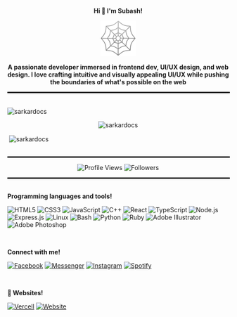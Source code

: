 <p align="center">
  <strong>Hi 👋 I'm Subash!</strong>
</p>

<p align="center">
  <img src="./web.png" alt="welcome" style="width: 80px;">
</p>

<p align="center">
  <strong>A passionate developer immersed in frontend dev, UI/UX design, and web design. I love crafting intuitive and visually appealing UI/UX while pushing the boundaries of what's possible on the web </strong>
</p>

<hr style="border: 1px solid black; width: 100%; margin: 0;">

<br>

<p><img align="center" src="https://github-readme-streak-stats.herokuapp.com/?user=sarkardocs&" alt="sarkardocs" /></p>

<div style="text-align: center;">
  <img src="https://github-readme-stats.vercel.app/api/top-langs?username=sarkardocs&show_icons=true&locale=en&layout=compact" alt="sarkardocs" />
</div>

<p>&nbsp;<img align="center" src="https://github-readme-stats.vercel.app/api?username=sarkardocs&show_icons=true&locale=en" alt="sarkardocs" /></p>

<br>

<hr style="border: 1px solid black; width: 100%; margin: 0;">
<div align="center">
  
![Profile Views](https://komarev.com/ghpvc/?username=sarkardocs&color=blueviolet)
![Followers](https://img.shields.io/github/followers/sarkardocs?style=social)

</div>

<hr style="border: 1px solid black; width: 100%; margin: 0;">
<br>

<p>
  <strong>Programming languages and tools!</strong>
</p>

<p>
  <img src="https://cdn.jsdelivr.net/gh/devicons/devicon/icons/html5/html5-original.svg" alt="HTML5" width="40" height="40"/>
  <img src="https://cdn.jsdelivr.net/gh/devicons/devicon/icons/css3/css3-original.svg" alt="CSS3" width="40" height="40"/>
  <img src="https://cdn.jsdelivr.net/gh/devicons/devicon/icons/javascript/javascript-original.svg" alt="JavaScript" width="40" height="40"/>
  <img src="https://cdn.jsdelivr.net/gh/devicons/devicon/icons/cplusplus/cplusplus-original.svg" alt="C++" width="40" height="40"/>
  <img src="https://cdn.jsdelivr.net/gh/devicons/devicon/icons/react/react-original.svg" alt="React" width="40" height="40"/>
  <img src="https://cdn.jsdelivr.net/gh/devicons/devicon/icons/typescript/typescript-original.svg" alt="TypeScript" width="40" height="40"/>
  <img src="https://cdn.jsdelivr.net/gh/devicons/devicon/icons/nodejs/nodejs-original.svg" alt="Node.js" width="40" height="40"/>
  <img src="https://cdn.jsdelivr.net/gh/devicons/devicon/icons/express/express-original.svg" alt="Express.js" width="40" height="40"/>
  <img src="https://cdn.jsdelivr.net/gh/devicons/devicon/icons/linux/linux-original.svg" alt="Linux" width="40" height="40"/>
  <img src="https://cdn.jsdelivr.net/gh/devicons/devicon/icons/bash/bash-original.svg" alt="Bash" width="40" height="40"/>
  <img src="https://cdn.jsdelivr.net/gh/devicons/devicon/icons/python/python-original.svg" alt="Python" width="40" height="40"/>
  <img src="https://cdn.jsdelivr.net/gh/devicons/devicon/icons/ruby/ruby-original.svg" alt="Ruby" width="40" height="40"/>
  <img src="https://cdn.jsdelivr.net/gh/devicons/devicon/icons/illustrator/illustrator-plain.svg" alt="Adobe Illustrator" width="40" height="40"/>
  <img src="https://cdn.jsdelivr.net/gh/devicons/devicon/icons/photoshop/photoshop-plain.svg" alt="Adobe Photoshop" width="40" height="40"/>
</p>
<br>
<p>
  <strong>Connect with me!</strong>
</p>

[![Facebook](https://img.shields.io/badge/Facebook-1877F2?style=for-the-badge&logo=facebook&logoColor=white)](https://facebook.com/subashbaniyaa)  [![Messenger](https://img.shields.io/badge/Messenger-00B2FF?style=for-the-badge&logo=facebook-messenger&logoColor=white)](https://m.me/subashbaniyaa)  [![Instagram](https://img.shields.io/badge/Instagram-E4405F?style=for-the-badge&logo=instagram&logoColor=white)](https://instagram.com/subashbaniyaa)
[![Spotify](https://img.shields.io/badge/Spotify-1DB954?style=for-the-badge&logo=spotify&logoColor=white)](https://open.spotify.com/user/0000000000)

<br> 

<p>
  <strong>🔗 Websites!</strong>
</p>

[![Vercell](https://img.shields.io/badge/Vercel-000000?style=for-the-badge&logo=vercel&logoColor=white)](https://sarkardocs.vercel.app)  [![Website](https://img.shields.io/badge/Website-000000?style=for-the-badge&logo=google-chrome&logoColor=white)](https://subashbaniya.info.np)
